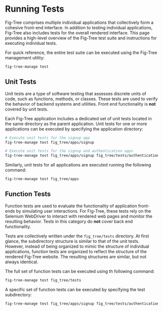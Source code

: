 # Running Tests

Fig-Tree comprises multiple individual applications that collectively form a cohesive front-end interface. 
In addition to testing individual applications, Fig-Tree also includes tests for the overall rendered interface. 
This page provides a high-level overview of the Fig-Tree test suite and instructions for executing individual tests.

For quick reference, the entire test suite can be executed using the Fig-Tree management utility:

```bash
fig-tree-manage test
```

## Unit Tests

Unit tests are a type of software testing that assesses discrete units of code, such as functions, methods, or classes.
These tests are used to verify the behavior of backend systems and utilities.
Front end functionality is **not** covered by unit tests.

Each Fig-Tree application includes a dedicated set of unit tests located in the same directory as the parent application.
Unit tests for one or more applications can be executed by specifying the application directory:

```bash
# Execute unit tests for the signup app
fig-tree-manage test fig_tree/apps/signup

# Execute unit tests for the signup and authentication apps
fig-tree-manage test fig_tree/apps/signup fig_tree/tests/authentication
```

Similarly, unit tests for all applications are executed running the following command:

```bash
fig-tree-manage test fig_tree/apps 
```

## Function Tests

Function tests are used to evaluate the functionality of application front-ends by simulating user interactions.
For Fig-Tree, these tests rely on the Selenium WebDriver to interact with rendered web pages and monitor the resulting behavior.
Tests in this category do **not** cover back end functionality.

Tests are collectively written under the `fig_tree/tests` directory.
At first glance, the subdirectory structure is similar to that of the unit tests.
However, instead of being organized to mimic the structure of individual applications, function tests are organized to reflect the structure of the rendered Fig-Tree website.
The resulting structures are similar, but not always identical.

The full set of function tests can be executed using th following command:

```bash
fig-tree-manage test fig_tree/tests 
```

A specific set of function tests can be executed by specifying the test subdirectory:

```bash
fig-tree-manage test fig_tree/apps/signup fig_tree/tests/authentication 
```
